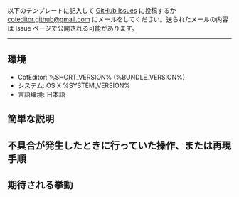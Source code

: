 
以下のテンプレートに記入して [GitHub Issues](https://github.com/coteditor/CotEditor/issues) に投稿するか <coteditor.github@gmail.com> にメールをしてください。送られたメールの内容は Issue ページで公開される可能があります。

-----------------------------------------------

## 環境 

- CotEditor: %SHORT_VERSION% (%BUNDLE_VERSION%)
- システム: OS X %SYSTEM_VERSION%
- 言語環境: 日本語


## 簡単な説明

<!-- ここに記入 -->


## 不具合が発生したときに行っていた操作、または再現手順

<!-- ここに記入 -->


## 期待される挙動

<!-- ここに記入 -->
